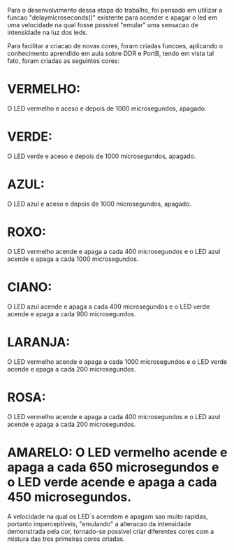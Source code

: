   Para o desenvolvimento dessa etapa do trabalho, foi pensado em utilizar a funcao "delaymicroseconds()" existente para acender e apagar o led
em uma velocidade na qual fosse possivel "emular" uma sensacao de intensidade na luz dos leds.

  Para facilitar a criacao de novas cores, foram criadas funcoes, aplicando o conhecimento aprendido em aula sobre DDR e PortB, tendo em vista tal fato, foram criadas as seguintes cores:
# VERMELHO:
O LED vermelho e aceso e depois de 1000 microsegundos, apagado.
# VERDE:
O LED verde e aceso e depois de 1000 microsegundos, apagado.
# AZUL:
O LED azul e aceso e depois de 1000 microsegundos, apagado.
# ROXO:
O LED vermelho acende e apaga a cada 400 microsegundos e o LED azul acende e apaga a cada 1000 microsegundos.
# CIANO: 
O LED  azul acende e apaga a cada 400 microsegundos e o LED verde acende e apaga a cada 900 microsegundos.
# LARANJA:
O LED vermelho acende e apaga a cada 1000 microsegundos e o LED verde acende e apaga a cada 200 microsegundos.
# ROSA:
O LED vermelho acende e apaga a cada 400 microsegundos e o LED azul acende e apaga a cada 200 microsegundos.
# AMARELO: O LED vermelho acende e apaga a cada 650 microsegundos e o LED verde acende e apaga a cada 450 microsegundos.

  A velocidade na qual os LED`s acendem e apagam sao muito rapidas, portanto imperceptiveis, "emulando" a alteracao da intensidade demonstrada pela cor, tornado-se possivel criar diferentes cores
com a mistura das tres primeiras cores criadas.
